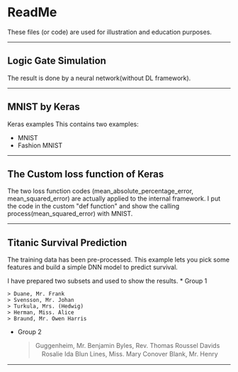 # ReadMe
These files (or code) are used for illustration and education purposes.

***

## Logic Gate Simulation
The result is done by a neural network(without DL framework).

***

## MNIST by Keras
Keras examples
This contains two examples: 
* MNIST
* Fashion MNIST

***

## The Custom loss function of Keras
The two loss function codes (mean_absolute_percentage_error, mean_squared_error) are actually applied to the internal framework.
I put the code in the custom "def function" and show the calling process(mean_squared_error) with MNIST.

***

## Titanic Survival Prediction
The training data has been pre-processed. 
This example lets you pick some features and build a simple DNN model to predict survival.

<p>
I have prepared two subsets and used to show the results.
*   Group 1

    > Duane, Mr. Frank
    > Svensson, Mr. Johan
    > Turkula, Mrs. (Hedwig)
    > Herman, Miss. Alice
    > Braund, Mr. Owen Harris
    

*   Group 2

    > Guggenheim, Mr. Benjamin
    > Byles, Rev. Thomas Roussel Davids
    >　Rosalie Ida Blun
    > Lines, Miss. Mary Conover
    > Blank, Mr. Henry


***
